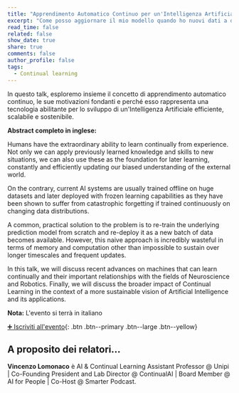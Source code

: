 ```yaml
---
title: "Apprendimento Automatico Continuo per un'Intelligenza Artificiale Sostenibile"
excerpt: "Come posso aggiornare il mio modello quando ho nuovi dati a disposizione? Vincenzo Lomonaco parlerà di Continual Learning per una AI sostenibile"
read_time: false
related: false
show_date: true
share: true
comments: false
author_profile: false
tags:
  - Continual learning
---
```


In questo talk, esploremo insieme il concetto di apprendimento automatico continuo, le sue motivazioni fondanti e perché esso rappresenta una tecnologia abilitante per lo sviluppo di un'Intelligenza Artificiale efficiente, scalabile e sostenibile.


**Abstract completo in inglese:**


Humans have the extraordinary ability to learn continually from experience. 
Not only we can apply previously learned knowledge and skills to new situations, 
we can also use these as the foundation for later learning, constantly and efficiently 
updating our biased understanding of the external world. 

On the contrary, current AI systems are usually trained offline on huge datasets 
and later deployed with frozen learning capabilities as they have been shown to 
suffer from catastrophic forgetting if trained continuously on changing data distributions. 

A common, practical solution to the problem is to re-train the underlying prediction model 
from scratch and re-deploy it as a new batch of data becomes available. 
However, this naive approach is incredibly wasteful in terms of memory and computation other 
than impossible to sustain over longer timescales and frequent updates. 

In this talk, we will discuss recent advances on machines that can learn continually and their 
important relationships with the fields of Neuroscience and Robotics. 
Finally, we will discuss the broader impact of Continual Learning in the context of a more 
sustainable vision of Artificial Intelligence and its applications.


**Nota:** L'evento si terrà in italiano

[➕ Iscriviti all'evento](https://mlmodena-03bis21.eventbrite.it/){: .btn .btn--primary .btn--large .btn--yellow}



## A proposito dei relatori...

**Vincenzo Lomonaco** è AI & Continual Learning Assistant Professor @ Unipi \| Co-Founding President and Lab Director @ ContinualAI \| Board Member @ AI for People \| Co-Host @ Smarter Podcast.
